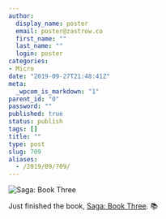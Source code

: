 ```yaml
---
author:
  display_name: poster
  email: poster@zastrow.co
  first_name: ""
  last_name: ""
  login: poster
categories:
- Micro
date: "2019-09-27T21:48:41Z"
meta:
  _wpcom_is_markdown: "1"
parent_id: "0"
password: ""
published: true
status: publish
tags: []
title: ""
type: post
slug: 709
aliases:
  - /2019/09/709/
---
```

<p><img src="https://i.gr-assets.com/images/S/compressed.photo.goodreads.com/books/1642641939l/42835851.jpg" alt="Saga: Book Three" /></p>

<p>Just finished the book, <a href="https://www.goodreads.com/review/show/2992999521?utm_medium=api&amp;utm_source=rss">Saga: Book Three</a>. 📚</p>
